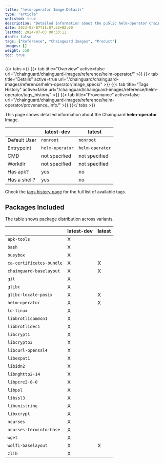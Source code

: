 ```yaml
---
title: "helm-operator Image Details"
type: "article"
unlisted: true
description: "Detailed information about the public helm-operator Chainguard Image."
date: 2023-03-07T11:07:52+02:00
lastmod: 2024-07-03 00:33:11
draft: false
tags: ["Reference", "Chainguard Images", "Product"]
images: []
weight: 550
toc: true
---
```


{{< tabs >}}
{{< tab title="Overview" active=false url="/chainguard/chainguard-images/reference/helm-operator/" >}}
{{< tab title="Details" active=true url="/chainguard/chainguard-images/reference/helm-operator/image_specs/" >}}
{{< tab title="Tags History" active=false url="/chainguard/chainguard-images/reference/helm-operator/tags_history/" >}}
{{< tab title="Provenance" active=false url="/chainguard/chainguard-images/reference/helm-operator/provenance_info/" >}}
{{</ tabs >}}

This page shows detailed information about the Chainguard **helm-operator** Image.

|              | latest-dev      | latest          |
|--------------|-----------------|-----------------|
| Default User | `nonroot`       | `nonroot`       |
| Entrypoint   | `helm-operator` | `helm-operator` |
| CMD          | not specified   | not specified   |
| Workdir      | not specified   | not specified   |
| Has apk?     | yes             | no              |
| Has a shell? | yes             | no              |

Check the [tags history page](/chainguard/chainguard-images/reference/helm-operator/tags_history/) for the full list of available tags.

## Packages Included
The table shows package distribution across variants.

|                          | latest-dev | latest |
|--------------------------|------------|--------|
| `apk-tools`              | X          |        |
| `bash`                   | X          |        |
| `busybox`                | X          |        |
| `ca-certificates-bundle` | X          | X      |
| `chainguard-baselayout`  | X          | X      |
| `git`                    | X          |        |
| `glibc`                  | X          |        |
| `glibc-locale-posix`     | X          | X      |
| `helm-operator`          | X          | X      |
| `ld-linux`               | X          |        |
| `libbrotlicommon1`       | X          |        |
| `libbrotlidec1`          | X          |        |
| `libcrypt1`              | X          |        |
| `libcrypto3`             | X          |        |
| `libcurl-openssl4`       | X          |        |
| `libexpat1`              | X          |        |
| `libidn2`                | X          |        |
| `libnghttp2-14`          | X          |        |
| `libpcre2-8-0`           | X          |        |
| `libpsl`                 | X          |        |
| `libssl3`                | X          |        |
| `libunistring`           | X          |        |
| `libxcrypt`              | X          |        |
| `ncurses`                | X          |        |
| `ncurses-terminfo-base`  | X          |        |
| `wget`                   | X          |        |
| `wolfi-baselayout`       | X          | X      |
| `zlib`                   | X          |        |

